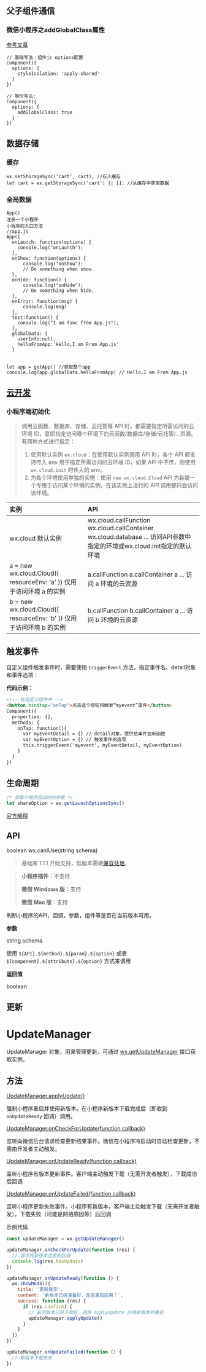 ## 父子组件通信

### 微信小程序之addGlobalClass属性

[参考文章](https://juejin.cn/post/6916897300295974926)

```
// 基础写法：组件js options配置
Component({
  options: {
    styleIsolation: 'apply-shared'
  }
})

// 等价写法:
Component({
  options: {
    addGlobalClass: true
  }
})
```

## 数据存储

### 缓存

```
wx.setStorageSync('cart', cart); //存入缓存
let cart = wx.getStorageSync('cart') || []; //从缓存中获取数据
```

### 全局数据

```
App()
注册一个小程序
小程序的入口方法
//app.js
App({
  onLaunch: function(options) {
    console.log("onLaunch");
  },
  onShow: function(options) {
      console.log("onShow");
      // Do something when show.
  },
  onHide: function() {
      console.log("onHide");
      // Do something when hide.
  },
  onError: function(msg) {
      console.log(msg)
  },
  test:function() {
    console.log("I am func from App.js");
  },
  globalData: {
    userInfo:null,
    helloFromApp:'Hello,I am From App.js'
  }
```

```

let app = getApp() //获取整个app
conosle.log(app.globalData.helloFromApp) // Hello,I am From App.js
```

## [云开发](https://developers.weixin.qq.com/miniprogram/dev/wxcloud/basis/getting-started.html)

### 小程序端初始化

> 调用云函数、数据库、存储、云托管等 API 时，都需要指定所需访问的云环境 ID，意即指定访问哪个环境下的云函数/数据库/存储/云托管/...资源。有两种方式进行指定：
>
> 1. 使用默认实例 `wx.cloud`：在使用默认实例调用 API 时，各个 API 都支持传入 env 用于指定所需访问的云环境 ID，如果 API 中不传，则使用 `wx.cloud.init` 时传入的 env。
> 2. 为各个环境使用单独的实例：使用 `new wx.cloud.Cloud` API 为新建一个专用于访问某个环境的实例，在该实例上进行的 API 调用都只会访问该环境。

| 实例                                                         | API                                                          |
| :----------------------------------------------------------- | :----------------------------------------------------------- |
| wx.cloud 默认实例                                            | wx.cloud.callFunction wx.cloud.callContainer wx.cloud.database ... 访问API参数中指定的环境或wx.cloud.init指定的默认环境 |
| a = new wx.cloud.Cloud({  resourceEnv: 'a' }) 仅用于访问环境 a 的实例 | a.callFunction a.callContainer a ... 访问 a 环境的云资源     |
| b = new wx.cloud.Cloud({  resourceEnv: 'b' }) 仅用于访问环境 b 的实例 | b.callFunction b.callContainer a ... 访问 b 环境的云资源     |

## 触发事件

自定义组件触发事件时，需要使用 `triggerEvent` 方法，指定事件名、detail对象和事件选项：

**代码示例：**

```html
<!-- 在自定义组件中 -->
<button bindtap="onTap">点击这个按钮将触发“myevent”事件</button>
Component({
  properties: {},
  methods: {
    onTap: function(){
      var myEventDetail = {} // detail对象，提供给事件监听函数
      var myEventOption = {} // 触发事件的选项
      this.triggerEvent('myevent', myEventDetail, myEventOption)
    }
  }
})
```

## 生命周期

```js
/* 获取小程序启动时的参数 */
let shareOption = wx.getLaunchOptionsSync()
```

[官方解释](https://developers.weixin.qq.com/miniprogram/dev/api/base/app/life-cycle/wx.getLaunchOptionsSync.html)

## API

boolean wx.canIUse(string schema)

> 基础库 1.1.1 开始支持，低版本需做[兼容处理](https://developers.weixin.qq.com/miniprogram/dev/framework/compatibility.html)。

> **小程序插件**：不支持
>
> **微信 Windows 版**：支持
>
> **微信 Mac 版**：支持

判断小程序的API，回调，参数，组件等是否在当前版本可用。

**参数**

string schema

使用 `${API}.${method}.${param}.${option}` 或者 `${component}.${attribute}.${option}` 方式来调用

**返回值**

boolean

## 更新

# UpdateManager

UpdateManager 对象，用来管理更新，可通过 [wx.getUpdateManager](https://developers.weixin.qq.com/miniprogram/dev/api/base/update/wx.getUpdateManager.html) 接口获取实例。

## 方法

[UpdateManager.applyUpdate()](https://developers.weixin.qq.com/miniprogram/dev/api/base/update/UpdateManager.applyUpdate.html)

强制小程序重启并使用新版本。在小程序新版本下载完成后（即收到 `onUpdateReady` 回调）调用。

[UpdateManager.onCheckForUpdate(function callback)](https://developers.weixin.qq.com/miniprogram/dev/api/base/update/UpdateManager.onCheckForUpdate.html)

监听向微信后台请求检查更新结果事件。微信在小程序冷启动时自动检查更新，不需由开发者主动触发。

[UpdateManager.onUpdateReady(function callback)](https://developers.weixin.qq.com/miniprogram/dev/api/base/update/UpdateManager.onUpdateReady.html)

监听小程序有版本更新事件。客户端主动触发下载（无需开发者触发），下载成功后回调

[UpdateManager.onUpdateFailed(function callback)](https://developers.weixin.qq.com/miniprogram/dev/api/base/update/UpdateManager.onUpdateFailed.html)

监听小程序更新失败事件。小程序有新版本，客户端主动触发下载（无需开发者触发），下载失败（可能是网络原因等）后回调

示例代码

```js
const updateManager = wx.getUpdateManager()

updateManager.onCheckForUpdate(function (res) {
  // 请求完新版本信息的回调
  console.log(res.hasUpdate)
})

updateManager.onUpdateReady(function () {
  wx.showModal({
    title: '更新提示',
    content: '新版本已经准备好，是否重启应用？',
    success: function (res) {
      if (res.confirm) {
        // 新的版本已经下载好，调用 applyUpdate 应用新版本并重启
        updateManager.applyUpdate()
      }
    }
  })
})

updateManager.onUpdateFailed(function () {
  // 新版本下载失败
})
```
